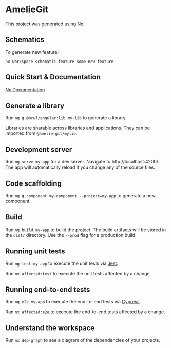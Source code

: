 # AmelieGit

This project was generated using [Nx](https://nx.dev).

## Schematics

To generate new feature:

`nx workspace-schematic feature some-new-feature`

## Quick Start & Documentation

[Nx Documentation](https://nx.dev/angular)

## Generate a library

Run `ng g @nrwl/angular:lib my-lib` to generate a library.

Libraries are sharable across libraries and applications. They can be imported from `@amelie-git/mylib`.

## Development server

Run `ng serve my-app` for a dev server. Navigate to http://localhost:4200/. The app will automatically reload if you change any of the source files.

## Code scaffolding

Run `ng g component my-component --project=my-app` to generate a new component.

## Build

Run `ng build my-app` to build the project. The build artifacts will be stored in the `dist/` directory. Use the `--prod` flag for a production build.

## Running unit tests

Run `ng test my-app` to execute the unit tests via [Jest](https://jestjs.io).

Run `nx affected:test` to execute the unit tests affected by a change.

## Running end-to-end tests

Run `ng e2e my-app` to execute the end-to-end tests via [Cypress](https://www.cypress.io).

Run `nx affected:e2e` to execute the end-to-end tests affected by a change.

## Understand the workspace

Run `nx dep-graph` to see a diagram of the dependencies of your projects.
